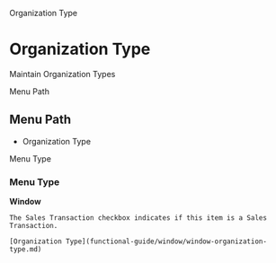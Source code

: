 
Organization Type
# Organization Type


Maintain Organization Types

Menu Path
## Menu Path



- Organization Type

Menu Type
### Menu Type

**Window**

```
The Sales Transaction checkbox indicates if this item is a Sales Transaction.
```

```
[Organization Type](functional-guide/window/window-organization-type.md)
```